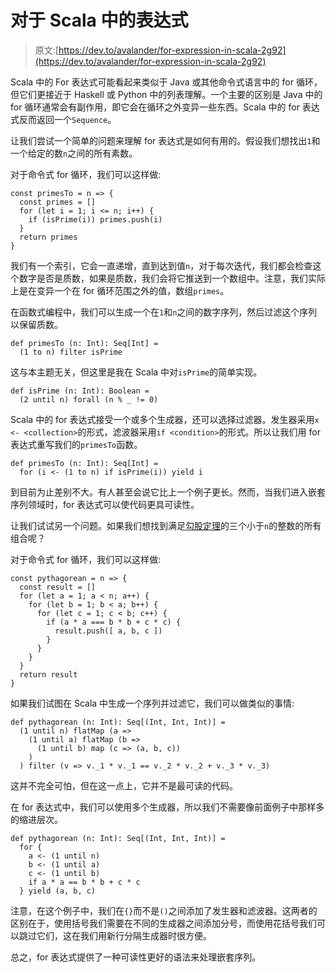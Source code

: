 # 对于 Scala 中的表达式

> 原文:[https://dev.to/avalander/for-expression-in-scala-2g92](https://dev.to/avalander/for-expression-in-scala-2g92)

Scala 中的 For 表达式可能看起来类似于 Java 或其他命令式语言中的 for 循环，但它们更接近于 Haskell 或 Python 中的列表理解。一个主要的区别是 Java 中的 for 循环通常会有副作用，即它会在循环之外变异一些东西。Scala 中的 for 表达式反而返回一个`Sequence`。

让我们尝试一个简单的问题来理解 for 表达式是如何有用的。假设我们想找出`1`和一个给定的数`n`之间的所有素数。

对于命令式 for 循环，我们可以这样做:

```
const primesTo = n => {
  const primes = []
  for (let i = 1; i <= n; i++) {
    if (isPrime(i)) primes.push(i)
  }
  return primes
} 
```

我们有一个索引，它会一直递增，直到达到值`n`，对于每次迭代，我们都会检查这个数字是否是质数，如果是质数，我们会将它推送到一个数组中。注意，我们实际上是在变异一个在 for 循环范围之外的值，数组`primes`。

在函数式编程中，我们可以生成一个在`1`和`n`之间的数字序列，然后过滤这个序列以保留质数。

```
def primesTo (n: Int): Seq[Int] =
  (1 to n) filter isPrime 
```

这与本主题无关，但这里是我在 Scala 中对`isPrime`的简单实现。

```
def isPrime (n: Int): Boolean =
  (2 until n) forall (n % _ != 0) 
```

Scala 中的 for 表达式接受一个或多个生成器，还可以选择过滤器。发生器采用`x <- <collection>`的形式，滤波器采用`if <condition>`的形式。所以让我们用 for 表达式重写我们的`primesTo`函数。

```
def primesTo (n: Int): Seq[Int] =
  for (i <- (1 to n) if isPrime(i)) yield i 
```

到目前为止差别不大。有人甚至会说它比上一个例子更长。然而，当我们进入嵌套序列领域时，for 表达式可以使代码更具可读性。

让我们试试另一个问题。如果我们想找到满足[勾股定理](https://en.wikipedia.org/wiki/Pythagorean_theorem)的三个小于`n`的整数的所有组合呢？

对于命令式 for 循环，我们可以这样做:

```
const pythagorean = n => {
  const result = []
  for (let a = 1; a < n; a++) {
    for (let b = 1; b < a; b++) {
      for (let c = 1; c < b; c++) {
        if (a * a === b * b + c * c) {
          result.push([ a, b, c ])
        }
      }
    }
  }
  return result
} 
```

如果我们试图在 Scala 中生成一个序列并过滤它，我们可以做类似的事情:

```
def pythagorean (n: Int): Seq[(Int, Int, Int)] =
  (1 until n) flatMap (a =>
    (1 until a) flatMap (b =>
      (1 until b) map (c => (a, b, c))
    )
  ) filter (v => v._1 * v._1 == v._2 * v._2 + v._3 * v._3) 
```

这并不完全可怕，但在这一点上，它并不是最可读的代码。

在 for 表达式中，我们可以使用多个生成器，所以我们不需要像前面例子中那样多的缩进层次。

```
def pythagorean (n: Int): Seq[(Int, Int, Int)] =
  for {
    a <- (1 until n)
    b <- (1 until a)
    c <- (1 until b)
    if a * a == b * b + c * c
  } yield (a, b, c) 
```

注意，在这个例子中，我们在`{}`而不是`()`之间添加了发生器和滤波器。这两者的区别在于，使用括号我们需要在不同的生成器之间添加分号，而使用花括号我们可以跳过它们，这在我们用新行分隔生成器时很方便。

总之，for 表达式提供了一种可读性更好的语法来处理嵌套序列。
